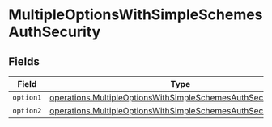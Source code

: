 # MultipleOptionsWithSimpleSchemesAuthSecurity


## Fields

| Field                                                                                                                                            | Type                                                                                                                                             | Required                                                                                                                                         | Description                                                                                                                                      |
| ------------------------------------------------------------------------------------------------------------------------------------------------ | ------------------------------------------------------------------------------------------------------------------------------------------------ | ------------------------------------------------------------------------------------------------------------------------------------------------ | ------------------------------------------------------------------------------------------------------------------------------------------------ |
| `option1`                                                                                                                                        | [operations.MultipleOptionsWithSimpleSchemesAuthSecurityOption1](../../models/operations/multipleoptionswithsimpleschemesauthsecurityoption1.md) | :heavy_minus_sign:                                                                                                                               | N/A                                                                                                                                              |
| `option2`                                                                                                                                        | [operations.MultipleOptionsWithSimpleSchemesAuthSecurityOption2](../../models/operations/multipleoptionswithsimpleschemesauthsecurityoption2.md) | :heavy_minus_sign:                                                                                                                               | N/A                                                                                                                                              |